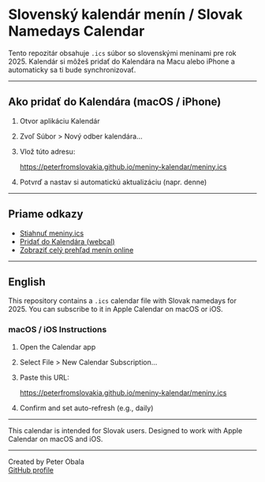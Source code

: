 # Slovenský kalendár menín / Slovak Namedays Calendar

Tento repozitár obsahuje `.ics` súbor so slovenskými meninami pre rok 2025. Kalendár si môžeš pridať do Kalendára na Macu alebo iPhone a automaticky sa ti bude synchronizovať.

---

## Ako pridať do Kalendára (macOS / iPhone)

1. Otvor aplikáciu Kalendár  
2. Zvoľ Súbor > Nový odber kalendára...  
3. Vlož túto adresu:

   https://peterfromslovakia.github.io/meniny-kalendar/meniny.ics

4. Potvrď a nastav si automatickú aktualizáciu (napr. denne)

---

## Priame odkazy

- [Stiahnuť meniny.ics](https://peterfromslovakia.github.io/meniny-kalendar/meniny.ics)  
- [Pridať do Kalendára (webcal)](webcal://peterfromslovakia.github.io/meniny-kalendar/meniny.ics)  
- [Zobraziť celý prehľad menín online](https://peterfromslovakia.github.io/meniny-kalendar/prehliadac.html)

---

## English

This repository contains a `.ics` calendar file with Slovak namedays for 2025. You can subscribe to it in Apple Calendar on macOS or iOS.

### macOS / iOS Instructions

1. Open the Calendar app  
2. Select File > New Calendar Subscription...  
3. Paste this URL:

   https://peterfromslovakia.github.io/meniny-kalendar/meniny.ics

4. Confirm and set auto-refresh (e.g., daily)

---

This calendar is intended for Slovak users. Designed to work with Apple Calendar on macOS and iOS.

---

Created by Peter Obala  
[GitHub profile](https://github.com/peterfromslovakia)
